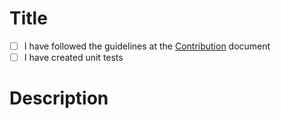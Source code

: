 # Title

- [ ] I have followed the guidelines at the [Contribution](../CONTRIBUTING.md) document
- [ ] I have created unit tests

# Description

<!---
Describe your updates here.

Example:

- Adds feature
- Closes issue #0
-->
